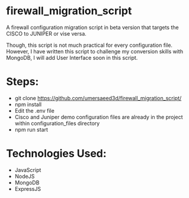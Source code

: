 # firewall_migration_script
A firewall configuration migration script in beta version that targets the CISCO to JUNIPER or vise versa.

Though, this script is not much practical for every configuration file. However, I have written this script to challenge my conversion skills with MongoDB,
I will add User Interface soon in this script.

# Steps:
- git clone https://github.com/umersaeed3d/firewall_migration_script/
- npm install
- Edit the .env file
- Cisco and Juniper demo configuration files are already in the project within configuration_files directory
- npm run start

# Technologies Used:
- JavaScript
- NodeJS
- MongoDB
- ExpressJS
